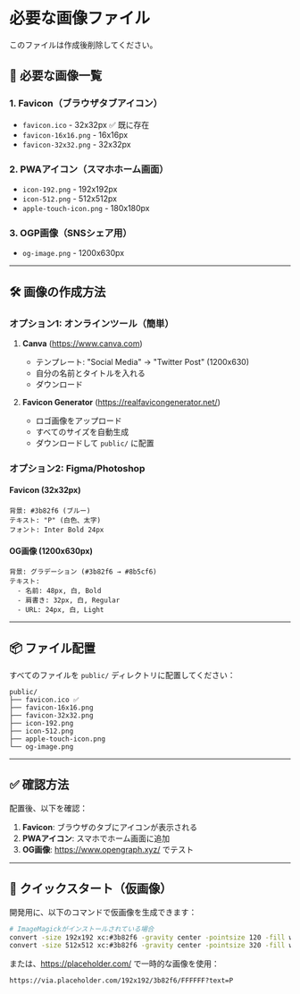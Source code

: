 # 必要な画像ファイル

このファイルは作成後削除してください。

## 🎨 必要な画像一覧

### 1. **Favicon（ブラウザタブアイコン）**
- `favicon.ico` - 32x32px ✅ 既に存在
- `favicon-16x16.png` - 16x16px
- `favicon-32x32.png` - 32x32px

### 2. **PWAアイコン（スマホホーム画面）**
- `icon-192.png` - 192x192px
- `icon-512.png` - 512x512px
- `apple-touch-icon.png` - 180x180px

### 3. **OGP画像（SNSシェア用）**
- `og-image.png` - 1200x630px

---

## 🛠️ 画像の作成方法

### オプション1: オンラインツール（簡単）

1. **Canva** (https://www.canva.com)
   - テンプレート: "Social Media" → "Twitter Post" (1200x630)
   - 自分の名前とタイトルを入れる
   - ダウンロード

2. **Favicon Generator** (https://realfavicongenerator.net/)
   - ロゴ画像をアップロード
   - すべてのサイズを自動生成
   - ダウンロードして `public/` に配置

### オプション2: Figma/Photoshop

#### Favicon (32x32px)
```
背景: #3b82f6 (ブルー)
テキスト: "P" (白色、太字)
フォント: Inter Bold 24px
```

#### OG画像 (1200x630px)
```
背景: グラデーション (#3b82f6 → #8b5cf6)
テキスト: 
  - 名前: 48px, 白, Bold
  - 肩書き: 32px, 白, Regular
  - URL: 24px, 白, Light
```

---

## 📦 ファイル配置

すべてのファイルを `public/` ディレクトリに配置してください：

```
public/
├── favicon.ico ✅
├── favicon-16x16.png
├── favicon-32x32.png
├── icon-192.png
├── icon-512.png
├── apple-touch-icon.png
└── og-image.png
```

---

## ✅ 確認方法

配置後、以下を確認：

1. **Favicon**: ブラウザのタブにアイコンが表示される
2. **PWAアイコン**: スマホでホーム画面に追加
3. **OG画像**: https://www.opengraph.xyz/ でテスト

---

## 🎨 クイックスタート（仮画像）

開発用に、以下のコマンドで仮画像を生成できます：

```bash
# ImageMagickがインストールされている場合
convert -size 192x192 xc:#3b82f6 -gravity center -pointsize 120 -fill white -annotate +0+0 "P" public/icon-192.png
convert -size 512x512 xc:#3b82f6 -gravity center -pointsize 320 -fill white -annotate +0+0 "P" public/icon-512.png
```

または、https://placeholder.com/ で一時的な画像を使用：
```
https://via.placeholder.com/192x192/3b82f6/FFFFFF?text=P
```

